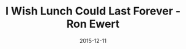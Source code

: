 ---
layout: post
post_url: 2015-12-11-I.md
title: I Wish Lunch Could Last Forever - Ron Ewert
year: 2015
date: 2015-12-11
end_date: 
categories: visual
asset_folder: 2015-12-11-I

---